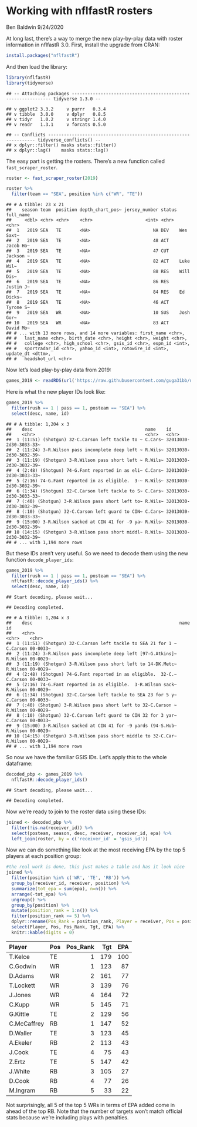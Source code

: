 Working with nflfastR rosters
================
Ben Baldwin
9/24/2020

At long last, there’s a way to merge the new play-by-play data with
roster information in nflfastR 3.0. First, install the upgrade from
CRAN:

``` r
install.packages("nflfastR")
```

And then load the library:

``` r
library(nflfastR)
library(tidyverse)
```

    ## -- Attaching packages -------------------------------------------------------------- tidyverse 1.3.0 --

    ## v ggplot2 3.3.2     v purrr   0.3.4
    ## v tibble  3.0.0     v dplyr   0.8.5
    ## v tidyr   1.0.2     v stringr 1.4.0
    ## v readr   1.3.1     v forcats 0.5.0

    ## -- Conflicts ----------------------------------------------------------------- tidyverse_conflicts() --
    ## x dplyr::filter() masks stats::filter()
    ## x dplyr::lag()    masks stats::lag()

The easy part is getting the rosters. There’s a new function called
`fast_scraper_roster`.

``` r
roster <- fast_scraper_roster(2019)

roster %>%
  filter(team == "SEA", position %in% c("WR", "TE"))
```

    ## # A tibble: 23 x 21
    ##    season team  position depth_chart_pos~ jersey_number status full_name
    ##     <dbl> <chr> <chr>    <chr>                    <int> <chr>  <chr>    
    ##  1   2019 SEA   TE       <NA>                        NA DEV    Wes Saxt~
    ##  2   2019 SEA   TE       <NA>                        48 ACT    Jacob Ho~
    ##  3   2019 SEA   TE       <NA>                        47 CUT    Jackson ~
    ##  4   2019 SEA   TE       <NA>                        82 ACT    Luke Wil~
    ##  5   2019 SEA   TE       <NA>                        88 RES    Will Dis~
    ##  6   2019 SEA   TE       <NA>                        86 RES    Justin J~
    ##  7   2019 SEA   TE       <NA>                        84 RES    Ed Dicks~
    ##  8   2019 SEA   TE       <NA>                        46 ACT    Tyrone S~
    ##  9   2019 SEA   WR       <NA>                        10 SUS    Josh Gor~
    ## 10   2019 SEA   WR       <NA>                        83 ACT    David Mo~
    ## # ... with 13 more rows, and 14 more variables: first_name <chr>,
    ## #   last_name <chr>, birth_date <chr>, height <chr>, weight <chr>,
    ## #   college <chr>, high_school <chr>, gsis_id <chr>, espn_id <int>,
    ## #   sportradar_id <chr>, yahoo_id <int>, rotowire_id <int>, update_dt <dttm>,
    ## #   headshot_url <chr>

Now let’s load play-by-play data from 2019:

``` r
games_2019 <- readRDS(url('https://raw.githubusercontent.com/guga31bb/nflfastR-data/master/data/play_by_play_2019.rds'))
```

Here is what the new player IDs look like:

``` r
games_2019 %>%
  filter(rush == 1 | pass == 1, posteam == "SEA") %>%
  select(desc, name, id)
```

    ## # A tibble: 1,204 x 3
    ##    desc                                           name    id                    
    ##    <chr>                                          <chr>   <chr>                 
    ##  1 (11:51) (Shotgun) 32-C.Carson left tackle to ~ C.Cars~ 32013030-2d30-3033-33~
    ##  2 (11:24) 3-R.Wilson pass incomplete deep left ~ R.Wils~ 32013030-2d30-3032-39~
    ##  3 (11:19) (Shotgun) 3-R.Wilson pass short left ~ R.Wils~ 32013030-2d30-3032-39~
    ##  4 (2:48) (Shotgun) 74-G.Fant reported in as eli~ C.Cars~ 32013030-2d30-3033-33~
    ##  5 (2:16) 74-G.Fant reported in as eligible.  3-~ R.Wils~ 32013030-2d30-3032-39~
    ##  6 (1:34) (Shotgun) 32-C.Carson left tackle to S~ C.Cars~ 32013030-2d30-3033-33~
    ##  7 (:40) (Shotgun) 3-R.Wilson pass short left to~ R.Wils~ 32013030-2d30-3032-39~
    ##  8 (:10) (Shotgun) 32-C.Carson left guard to CIN~ C.Cars~ 32013030-2d30-3033-33~
    ##  9 (15:00) 3-R.Wilson sacked at CIN 41 for -9 ya~ R.Wils~ 32013030-2d30-3032-39~
    ## 10 (14:15) (Shotgun) 3-R.Wilson pass short middl~ R.Wils~ 32013030-2d30-3032-39~
    ## # ... with 1,194 more rows

But these IDs aren’t very useful. So we need to decode them using the
new function `decode_player_ids`:

``` r
games_2019 %>%
  filter(rush == 1 | pass == 1, posteam == "SEA") %>%
  nflfastR::decode_player_ids() %>%
  select(desc, name, id)
```

    ## Start decoding, please wait...

    ## Decoding completed.

    ## # A tibble: 1,204 x 3
    ##    desc                                                        name     id      
    ##    <chr>                                                       <chr>    <chr>   
    ##  1 (11:51) (Shotgun) 32-C.Carson left tackle to SEA 21 for 1 ~ C.Carson 00-0033~
    ##  2 (11:24) 3-R.Wilson pass incomplete deep left [97-G.Atkins]~ R.Wilson 00-0029~
    ##  3 (11:19) (Shotgun) 3-R.Wilson pass short left to 14-DK.Metc~ R.Wilson 00-0029~
    ##  4 (2:48) (Shotgun) 74-G.Fant reported in as eligible.  32-C.~ C.Carson 00-0033~
    ##  5 (2:16) 74-G.Fant reported in as eligible.  3-R.Wilson sack~ R.Wilson 00-0029~
    ##  6 (1:34) (Shotgun) 32-C.Carson left tackle to SEA 23 for 5 y~ C.Carson 00-0033~
    ##  7 (:40) (Shotgun) 3-R.Wilson pass short left to 32-C.Carson ~ R.Wilson 00-0029~
    ##  8 (:10) (Shotgun) 32-C.Carson left guard to CIN 32 for 3 yar~ C.Carson 00-0033~
    ##  9 (15:00) 3-R.Wilson sacked at CIN 41 for -9 yards (94-S.Hub~ R.Wilson 00-0029~
    ## 10 (14:15) (Shotgun) 3-R.Wilson pass short middle to 32-C.Car~ R.Wilson 00-0029~
    ## # ... with 1,194 more rows

So now we have the familiar GSIS IDs. Let’s apply this to the whole
dataframe:

``` r
decoded_pbp <- games_2019 %>%
  nflfastR::decode_player_ids()
```

    ## Start decoding, please wait...

    ## Decoding completed.

Now we’re ready to join to the roster data using these IDs:

``` r
joined <- decoded_pbp %>% 
  filter(!is.na(receiver_id)) %>%
  select(posteam, season, desc, receiver, receiver_id, epa) %>%
  left_join(roster, by = c('receiver_id' = 'gsis_id'))
```

Now we can do something like look at the most receiving EPA by the top 5
players at each position group:

``` r
#the real work is done, this just makes a table and has it look nice
joined %>%
  filter(position %in% c('WR', 'TE', 'RB')) %>%
  group_by(receiver_id, receiver, position) %>%
  summarize(tot_epa = sum(epa), n=n()) %>%
  arrange(-tot_epa) %>%
  ungroup() %>%
  group_by(position) %>%
  mutate(position_rank = 1:n()) %>%
  filter(position_rank <= 5) %>%
  dplyr::rename(Pos_Rank = position_rank, Player = receiver, Pos = position, Tgt = n, EPA = tot_epa) %>%
  select(Player, Pos, Pos_Rank, Tgt, EPA) %>%
  knitr::kable(digits = 0)
```

| Player      | Pos | Pos\_Rank | Tgt | EPA |
| :---------- | :-- | --------: | --: | --: |
| T.Kelce     | TE  |         1 | 179 | 100 |
| C.Godwin    | WR  |         1 | 123 |  87 |
| D.Adams     | WR  |         2 | 161 |  77 |
| T.Lockett   | WR  |         3 | 139 |  76 |
| J.Jones     | WR  |         4 | 164 |  72 |
| C.Kupp      | WR  |         5 | 145 |  71 |
| G.Kittle    | TE  |         2 | 129 |  56 |
| C.McCaffrey | RB  |         1 | 147 |  52 |
| D.Waller    | TE  |         3 | 123 |  45 |
| A.Ekeler    | RB  |         2 | 113 |  43 |
| J.Cook      | TE  |         4 |  75 |  43 |
| Z.Ertz      | TE  |         5 | 147 |  42 |
| J.White     | RB  |         3 | 105 |  27 |
| D.Cook      | RB  |         4 |  77 |  26 |
| M.Ingram    | RB  |         5 |  33 |  22 |

Not surprisingly, all 5 of the top 5 WRs in terms of EPA added come in
ahead of the top RB. Note that the number of targets won’t match
official stats because we’re including plays with penalties.
